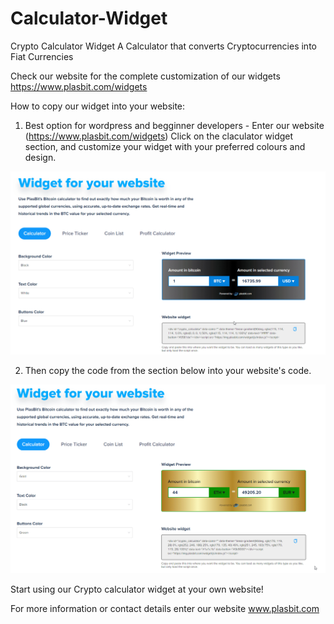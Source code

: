 # Calculator-Widget
Crypto Calculator Widget
A Calculator that converts Cryptocurrencies into Fiat Currencies

Check our website for the complete customization of our widgets https://www.plasbit.com/widgets

How to copy our widget into your website:

1. Best option for wordpress and begginner developers - Enter our website (https://www.plasbit.com/widgets) Click on the claculator widget section, and customize your widget with your preferred colours and design.


![](https://github.com/PlasBit/Calculator-Widget/blob/main/Customize.gif)


2. Then copy the code from the section below into your website's code.

![](https://github.com/PlasBit/Calculator-Widget/blob/main/CopytoWeb%20(2).gif)


Start using our Crypto calculator widget at your own website!

For more information or contact details enter our website www.plasbit.com

